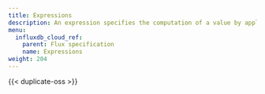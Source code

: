 ```yaml
---
title: Expressions
description: An expression specifies the computation of a value by applying the operators and functions to operands.
menu:
  influxdb_cloud_ref:
    parent: Flux specification
    name: Expressions
weight: 204
---
```


{{< duplicate-oss >}}